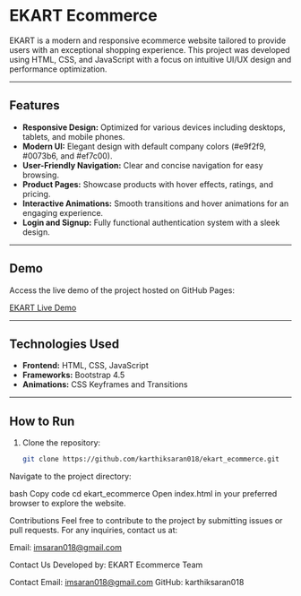 # EKART Ecommerce

EKART is a modern and responsive ecommerce website tailored to provide users with an exceptional shopping experience. This project was developed using HTML, CSS, and JavaScript with a focus on intuitive UI/UX design and performance optimization.

---

## Features

- **Responsive Design:** Optimized for various devices including desktops, tablets, and mobile phones.
- **Modern UI:** Elegant design with default company colors (#e9f2f9, #0073b6, and #ef7c00).
- **User-Friendly Navigation:** Clear and concise navigation for easy browsing.
- **Product Pages:** Showcase products with hover effects, ratings, and pricing.
- **Interactive Animations:** Smooth transitions and hover animations for an engaging experience.
- **Login and Signup:** Fully functional authentication system with a sleek design.

---

## Demo

Access the live demo of the project hosted on GitHub Pages:

[EKART Live Demo](https://karthiksaran018.github.io/ekart_ecommerce/)

---

## Technologies Used

- **Frontend:** HTML, CSS, JavaScript
- **Frameworks:** Bootstrap 4.5
- **Animations:** CSS Keyframes and Transitions

---

## How to Run

1. Clone the repository:
   ```bash
   git clone https://github.com/karthiksaran018/ekart_ecommerce.git
Navigate to the project directory:

bash
Copy code
cd ekart_ecommerce
Open index.html in your preferred browser to explore the website.

Contributions
Feel free to contribute to the project by submitting issues or pull requests. For any inquiries, contact us at:

Email: imsaran018@gmail.com

Contact Us
Developed by:
EKART Ecommerce Team

Contact Email: imsaran018@gmail.com
GitHub: karthiksaran018


